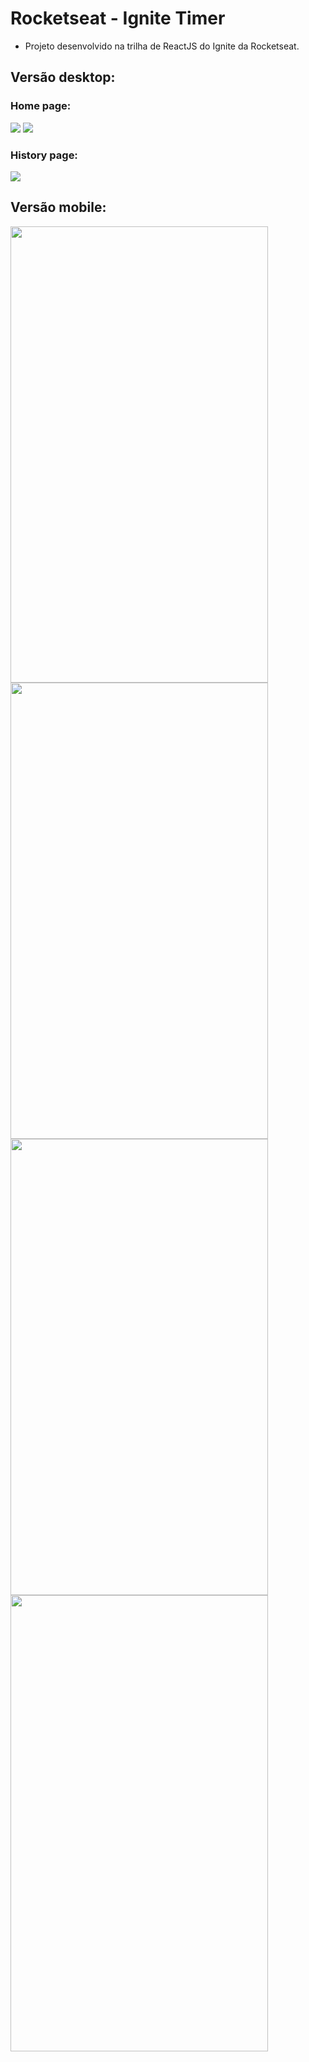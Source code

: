 # Rocketseat - Ignite Timer

- Projeto desenvolvido na trilha de ReactJS do Ignite da Rocketseat.

## Versão desktop:

### Home page:
<img src="./public/readme-images/home.png" />
<img src="./public/readme-images/home-task-initialized.png" />

### History page:
<img src="./public/readme-images/history.png" />

## Versão mobile:

<div>
  <img width="412" height="730" src="./public/readme-images/home-mobile.png" />
  <img width="412" height="730" src="./public/readme-images/home-task-initialized-mobile.png" />
</div>

<div>
  <img width="412" height="730" src="./public/readme-images/history-mobile-1.png" />
  <img width="412" height="730" src="./public/readme-images/history-mobile-2.png" />
</div>

